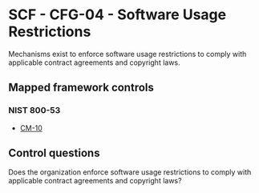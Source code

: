 # SCF - CFG-04 - Software Usage Restrictions
Mechanisms exist to enforce software usage restrictions to comply with applicable contract agreements and copyright laws.
## Mapped framework controls
### NIST 800-53
- [CM-10](../nist80053/cm-10.md)
  
## Control questions
Does the organization enforce software usage restrictions to comply with applicable contract agreements and copyright laws?
  